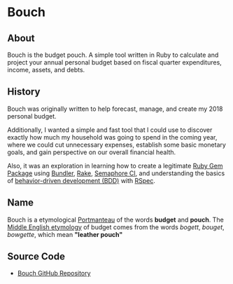 Bouch
=====

About
-----

Bouch is the budget pouch. A simple tool written in Ruby to calculate and project your annual personal budget based on fiscal quarter expenditures, income, assets, and debts.

History
-------

Bouch was originally written to help forecast, manage, and create my 2018 personal budget.

Additionally, I wanted a simple and fast tool that I could use to discover exactly how much my household was going to spend in the coming year, where we could cut unnecessary expenses, establish some basic monetary goals, and gain perspective on our overall financial health.

Also, it was an exploration in learning how to create a legitimate [Ruby Gem Package](https://rubygems.org/) using [Bundler](https://bundler.io/), [Rake](https://github.com/ruby/rake), [Semaphore CI](https://semaphoreci.com/), and understanding the basics of [behavior-driven development (BDD)](https://semaphoreci.com/community/tutorials/getting-started-with-rspec) with [RSpec](http://rspec.info/).

Name
----

Bouch is a etymological [Portmanteau](https://en.wikipedia.org/wiki/Portmanteau) of the words **budget** and **pouch**. The [Middle English etymology](https://en.wiktionary.org/wiki/budget) of budget comes from the words *bogett*, *bouget*, *bowgette*, which mean **"leather pouch"**

Source Code
-----------

* [Bouch GitHub Repository](https://github.com/siris/bouch)
